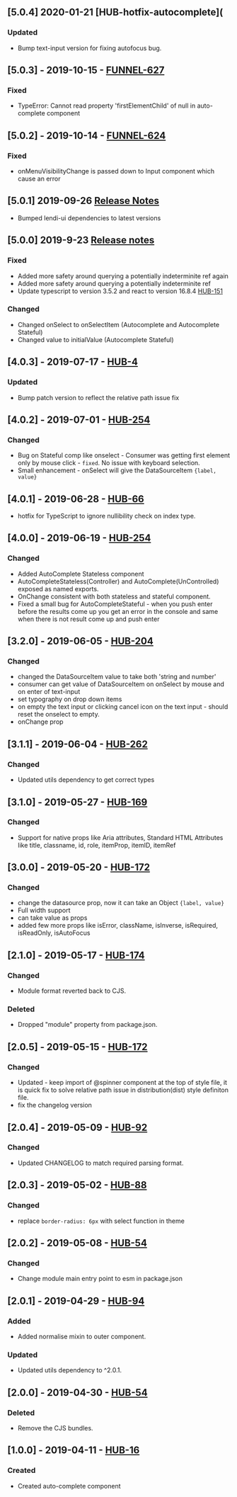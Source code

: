 ## [5.0.4] 2020-01-21 [HUB-hotfix-autocomplete](
### Updated
- Bump text-input version for fixing autofocus bug.

## [5.0.3] - 2019-10-15 - [FUNNEL-627](https://creditandfinance.atlassian.net/browse/FUNNEL-627)
### Fixed
- TypeError: Cannot read property 'firstElementChild' of null in auto-complete component

## [5.0.2] - 2019-10-14 - [FUNNEL-624](https://creditandfinance.atlassian.net/browse/FUNNEL-624)
### Fixed
- onMenuVisibilityChange is passed down to Input component which cause an error

## [5.0.1] 2019-09-26 [Release Notes](https://creditandfinance.atlassian.net/wiki/spaces/HUB/pages/803930391/Upcoming+Major+Changes)
- Bumped lendi-ui dependencies to latest versions

## [5.0.0] 2019-9-23 [Release notes](https://creditandfinance.atlassian.net/wiki/spaces/HUB/pages/803930391/Upcoming+Major+Changes)
### Fixed
- Added more safety around querying a potentially indeterminite ref again  
- Added more safety around querying a potentially indeterminite ref 
- Update typescript to version 3.5.2 and react to version 16.8.4 [HUB-151](https://creditandfinance.atlassian.net/browse/HUB-151)
### Changed
- Changed onSelect to onSelectItem (Autocomplete and Autocomplete Stateful) 
- Changed value to initialValue (Autocomplete Stateful)

## [4.0.3] - 2019-07-17 - [HUB-4](https://creditandfinance.atlassian.net/browse/HUB-4)
### Updated
- Bump patch version to reflect the relative path issue fix

## [4.0.2] - 2019-07-01 - [HUB-254](https://creditandfinance.atlassian.net/browse/HUB-254)
### Changed
- Bug on Stateful comp like onselect - Consumer was getting first element only by mouse click - `fixed`. No issue with keyboard selection.
- Small enhancement - onSelect will give the DataSourceItem `{label, value}`


## [4.0.1] - 2019-06-28 - [HUB-66](https://creditandfinance.atlassian.net/browse/HUB-66)
- hotfix for TypeScript to ignore nullibility check on index type.
 
## [4.0.0] - 2019-06-19 - [HUB-254](https://creditandfinance.atlassian.net/browse/HUB-254)
### Changed
- Added AutoComplete Stateless component
- AutoCompleteStateless(Controller) and AutoComplete(UnControlled) exposed as named exports.
- OnChange consistent with both stateless and stateful component.
- Fixed a small bug for AutoCompleteStateful - when you push enter before the results come up you get an error in the console and same when there is not result come up and push enter

## [3.2.0] - 2019-06-05 - [HUB-204](https://creditandfinance.atlassian.net/browse/HUB-204)
### Changed
- changed the DataSourceItem value to take both 'string and number'
- consumer can get value of DataSourceItem on onSelect by mouse and on enter of text-input
- set typography on drop down items
- on empty the text input or clicking cancel icon on the text input - should reset the onselect to empty. 
- onChange prop

## [3.1.1] - 2019-06-04 - [HUB-262](https://creditandfinance.atlassian.net/browse/HUB-262)
### Changed
- Updated utils dependency to get correct types

## [3.1.0] - 2019-05-27 - [HUB-169](https://creditandfinance.atlassian.net/browse/HUB-169)
### Changed
- Support for native props like Aria attributes, Standard HTML Attributes like title, classname, id, role, itemProp, itemID, itemRef

## [3.0.0] - 2019-05-20 - [HUB-172](https://creditandfinance.atlassian.net/browse/HUB-172)
### Changed
- change the datasource prop, now it can take an Object `{label, value}`
- Full width support
- can take value as props
- added few more props like isError, className, isInverse, isRequired, isReadOnly, isAutoFocus

## [2.1.0] - 2019-05-17 - [HUB-174](https://creditandfinance.atlassian.net/browse/HUB-174)
### Changed
- Module format reverted back to CJS.
### Deleted
- Dropped "module" property from package.json.

## [2.0.5] - 2019-05-15 - [HUB-172](https://creditandfinance.atlassian.net/browse/HUB-172)
### Changed
- Updated - keep import of @spinner component at the top of style file, it is quick fix to solve
relative path issue in distribution(dist) style definiton file.
- fix the changelog version

## [2.0.4] - 2019-05-09 - [HUB-92](https://creditandfinance.atlassian.net/browse/HUB-92)
### Changed
- Updated CHANGELOG to match required parsing format.

## [2.0.3] - 2019-05-02 - [HUB-88](https://creditandfinance.atlassian.net/browse/HUB-88)
### Changed
- replace `border-radius: 6px` with select function in theme

## [2.0.2] - 2019-05-08 - [HUB-54](https://creditandfinance.atlassian.net/browse/HUB-54)
 
### Changed
- Change module main entry point to esm in package.json

## [2.0.1] - 2019-04-29 - [HUB-94](https://creditandfinance.atlassian.net/browse/HUB-94)
### Added
- Added normalise mixin to outer component.
### Updated
- Updated utils dependency to ^2.0.1.

## [2.0.0] - 2019-04-30 - [HUB-54](https://creditandfinance.atlassian.net/browse/HUB-54) 
### Deleted
- Remove the CJS bundles.

## [1.0.0] - 2019-04-11 - [HUB-16](https://creditandfinance.atlassian.net/browse/HUB-16)
### Created
- Created auto-complete component